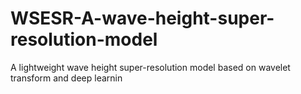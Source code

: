 # WSESR-A-wave-height-super-resolution-model
A lightweight wave height super-resolution model based on wavelet transform and deep learnin
